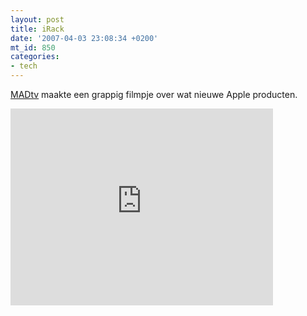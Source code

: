 ```yaml
---
layout: post
title: iRack
date: '2007-04-03 23:08:34 +0200'
mt_id: 850
categories:
- tech
---
```

<a href="http://www.madtv.com/">MADtv</a> maakte een grappig filmpje over wat nieuwe Apple producten.

<iframe width="420" height="315" src="https://www.youtube.com/embed/xcjLEwZqcQI?showinfo=0" frameborder="0" allowfullscreen></iframe>
